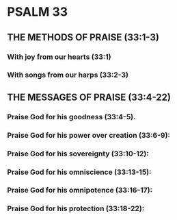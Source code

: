 ---
---
# PSALM 33 
## THE METHODS OF PRAISE (33:1-3) 
###  With joy from our hearts (33:1) 
###  With songs from our harps (33:2-3) 
## THE MESSAGES OF PRAISE (33:4-22) 
###  Praise God for his goodness (33:4-5). 
###  Praise God for his power over creation (33:6-9): 
###  Praise God for his sovereignty (33:10-12): 
###  Praise God for his omniscience (33:13-15): 
###  Praise God for his omnipotence (33:16-17): 
###  Praise God for his protection (33:18-22): 
